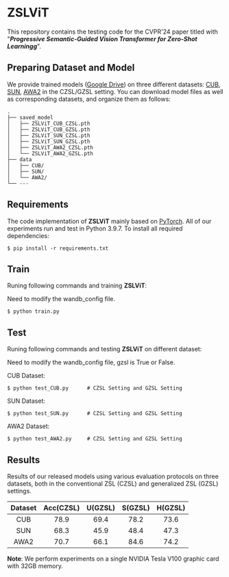 # ZSLViT 


This repository contains the testing code for the CVPR'24 paper titled with  "***Progressive Semantic-Guided Vision Transformer for  Zero-Shot Learningg***".



## Preparing Dataset and Model

We provide trained models ([Google Drive](https://drive.google.com/drive/folders/130_RgZndLkLpoP1yqf7CpWbzaO_26XL0?usp=sharing)) on three different datasets: [CUB](http://www.vision.caltech.edu/visipedia/CUB-200-2011.html), [SUN](http://cs.brown.edu/~gmpatter/sunattributes.html), [AWA2](http://cvml.ist.ac.at/AwA2/) in the CZSL/GZSL setting. You can download model files as well as corresponding datasets, and organize them as follows: 
```
.
├── saved_model
│   ├── ZSLViT_CUB_CZSL.pth
│   ├── ZSLViT_CUB_GZSL.pth
│   ├── ZSLViT_SUN_CZSL.pth
│   ├── ZSLViT_SUN_GZSL.pth
│   ├── ZSLViT_AWA2_CZSL.pth
│   └── ZSLViT_AWA2_GZSL.pth
├── data
│   ├── CUB/
│   ├── SUN/
│   └── AWA2/
└── ···
```

## Requirements
The code implementation of **ZSLViT** mainly based on [PyTorch](https://pytorch.org/). All of our experiments run and test in Python 3.9.7. To install all required dependencies:
```
$ pip install -r requirements.txt

```

## Train
Runing following commands and training **ZSLViT**:

Need to modify the wandb_config file.

```
$ python train.py
```

## Test
Runing following commands and testing **ZSLViT** on different dataset:

Need to modify the wandb_config file, gzsl is True or False.


CUB Dataset: 
```
$ python test_CUB.py      # CZSL Setting and GZSL Setting 
```
SUN Dataset:
```
$ python test_SUN.py      # CZSL Setting and GZSL Setting 
```
AWA2 Dataset: 
```
$ python test_AWA2.py     # CZSL Setting and GZSL Setting 
```

## Results
Results of our released models using various evaluation protocols on three datasets, both in the conventional ZSL (CZSL) and generalized ZSL (GZSL) settings.


| Dataset | Acc(CZSL) | U(GZSL) | S(GZSL) | H(GZSL) |
| :-----: | :-----: | :-----: | :-----: | :-----: |
| CUB | 78.9 | 69.4 | 78.2 | 73.6 |
| SUN | 68.3 | 45.9 | 48.4 | 47.3 |
| AWA2 | 70.7 | 66.1 | 84.6 | 74.2 |

**Note**: We perform experiments on a single NVIDIA Tesla V100 graphic card with 32GB memory.

